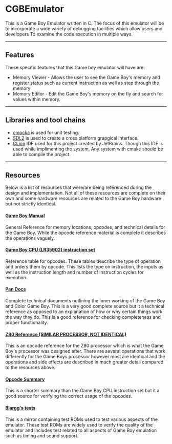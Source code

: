 # CGBEmulator

This is a Game Boy Emulator written in C. 
The focus of this emulator will be to incorporate a wide variety of debugging facilities which allow users and developers
To examine the code execution in multiple ways.

____
## Features

These specific features that this Game boy emulator will have are: 
*  Memory Viewer - Allows the user to see the Game Boy's memory and register status such as current instruction as well as step through the memory
*  Memory Editor - Edit the Game Boy's memory on the fly and search for values within memory.

____
## Libraries and tool chains

*  [cmocka](https://cmocka.org/) is used for unit testing.
*  [SDL2](https://www.libsdl.org) is used to create a cross platform grapgical interface.
*  [CLion](https://www.jetbrains.com/clion/) IDE used for this project created by JetBrains. Though this IDE is used while implimenting the system, Any system with cmake should be able to compile the project.

____
## Resources
Below is a list of resources that were/are being referenced during the design and implementation. Not all of these resources are complete on their own and some hardware resources are related to the Game Boy hardware but not strictly identical.

#### [Game Boy Manual](http://marc.rawer.de/Gameboy/Docs/GBCPUman.pdf)
General Reference for memory locations, opcodes, and technical details for the Game Boy. While the opcode reference material is complete it describes the operations vaguely. 

#### [Game Boy CPU (LR35902) instruction set](http://www.pastraiser.com/cpu/gameboy/gameboy_opcodes.html)
Reference table for opcodes. These tables describe the type of operation and orders them by opcode. This lists the type on instruction, the inputs as well as the instruction length and number of instruction cycles for execution.

#### [Pan Docs](http://gbdev.gg8.se/wiki/articles/Pan_Docs)
Complete technical documents outlining the inner working of the Game Boy and Color Game Boy. This is a very good complete source but it a technical reference as opposed to an explanation of how or why certain things work the way they do. This is a good reference for checking completeness and proper functionality.

#### [Z80 Reference **(SIMILAR PROCESSOR, NOT IDENTICAL)**](http://www.z80.info/z80syntx.htm#RET)
This is an opcode reference for the Z80 processor which is what the Game Boy's processor was designed after. There are several operations that work differently for the Game Boys processor however most are identical and the operations and side effects are described in much greater detail compared to the resources above.

#### [Opcode Summary](http://www.devrs.com/gb/files/opcodes.html)
This is a shorter summary than the Game Boy CPU instruction set but it a good source for verifying the correct usage of the opcodes.

#### [Blargg's tests](http://gbdev.gg8.se/files/roms/blargg-gb-tests/)
This is a mirror containing test ROMs used to test various aspects of the emulator. These test ROMs are widely used to verify the quality of the emulator and includes test related to all aspects of Game Boy emulation such as timing and sound support.
